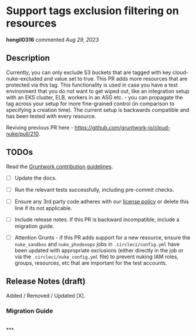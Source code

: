 # Support tags exclusion filtering on resources

**hongil0316** commented *Aug 29, 2023*

<!-- Prepend '[WIP]' to the title if this PR is still a work-in-progress. Remove it when it is ready for review! -->

## Description

Currently, you can only exclude S3 buckets that are tagged with key cloud-nuke-excluded and value set to true. This PR adds more resources that are protected via this tag. This functionality is used in case you have a test environment that you do not want to get wiped out, like an integration setup with an EKS cluster, ELB, workers in an ASG etc. - you can propagate the tag across your setup for more fine-grained control (in comparison to specifying a creation time). The current setup is backwards compatible and has been tested with every resource.

Reviving previous PR here - https://github.com/gruntwork-io/cloud-nuke/pull/210. 

<!-- Description of the changes introduced by this PR. -->

## TODOs

Read the [Gruntwork contribution guidelines](https://gruntwork.notion.site/Gruntwork-Coding-Methodology-02fdcd6e4b004e818553684760bf691e).

- [ ] Update the docs.
- [ ] Run the relevant tests successfully, including pre-commit checks.
- [ ] Ensure any 3rd party code adheres with our [license policy](https://www.notion.so/gruntwork/Gruntwork-licenses-and-open-source-usage-policy-f7dece1f780341c7b69c1763f22b1378) or delete this line if its not applicable.
- [ ] Include release notes. If this PR is backward incompatible, include a migration guide.
- [ ] Attention Grunts - if this PR adds support for a new resource, ensure the `nuke_sandbox` and `nuke_phxdevops` jobs in `.circleci/config.yml` have been updated with appropriate exclusions (either directly in the job or via the `.circleci/nuke_config.yml` file) to prevent nuking IAM roles, groups, resources, etc that are important for the test accounts.


## Release Notes (draft)

<!-- One-line description of the PR that can be included in the final release notes. -->
Added / Removed / Updated [X].

### Migration Guide

<!-- Important: If you made any backward incompatible changes, then you must write a migration guide! -->


<br />
***


